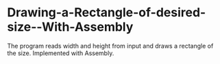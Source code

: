 # Drawing-a-Rectangle-of-desired-size--With-Assembly

The program reads width and height from input and draws a rectangle of the size. Implemented with Assembly.
